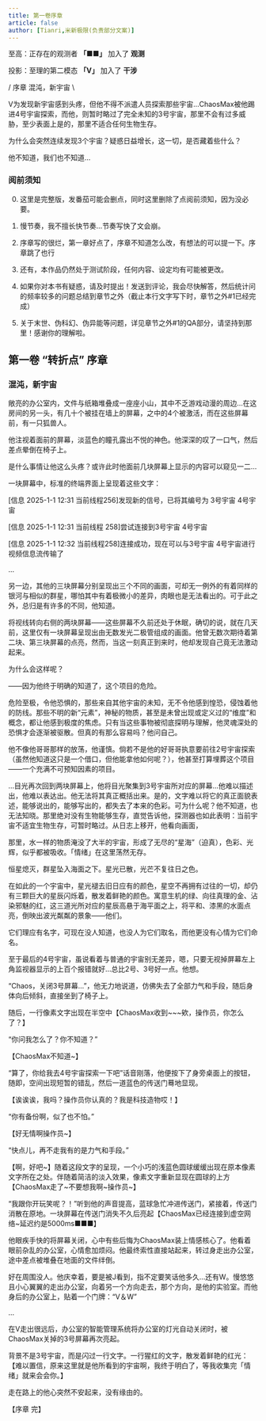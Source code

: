 ```yaml
---
title: 第一卷序章
article: false
author: [Tianri,米新极限(负责部分文案)]
---
```


至高：正存在的观测者 **「■■」** 加入了 **观测**

投影：至理的第二模态 **「V」** 加入了 **干涉**

/ 序章 混沌，新宇宙 \

V为发现新宇宙感到头疼，但他不得不派遣人员探索那些宇宙...ChaosMax被他踢进4号宇宙探索，而他，则暂时略过了完全未知的3号宇宙，那里不会有过多威胁，至少表面上是的，那里不适合任何生物生存。

为什么会突然连续发现3个宇宙？疑惑日益增长，这一切，是否藏着些什么？

他不知道，我们也不知道...

<!-- more -->

### 阅前须知

0. 这里是完整版，发番茄可能会删点，同时这里删除了点阅前须知，因为没必要。

1. 慢节奏，我不擅长快节奏...节奏写快了文会崩。

2. 序章写的很烂，第一章好点了，序章不知道怎么改，有想法的可以提一下。序章跳了也行

3. 还有，本作品仍然处于测试阶段，任何内容、设定均有可能被更改。	

4. 如果你对本书有疑惑，请及时提出！发送到评论，我会尽快解答，然后统计问的频率较多的问题总结到章节之外（截止本行文字写下时，章节之外#1已经完成）

5. 关于末世、伪科幻、伪异能等问题，详见章节之外#1的QA部分，请坚持到那里！感谢你的理解啦。

## 第一卷 “转折点” 序章

### 混沌，新宇宙

敞亮的办公室内，文件与纸箱堆叠成一座座小山，其中不乏游戏动漫的周边...在这房间的另一头，有几十个被挂在墙上的屏幕，之中的4个被激活，而在这些屏幕前，有一只狐兽人。

他注视着面前的屏幕，淡蓝色的瞳孔露出不悦的神色。他深深的叹了一口气，然后差点晕倒在椅子上。

是什么事情让他这么头疼？或许此时他面前几块屏幕上显示的内容可以窥见一二...

一块屏幕中，标准的终端界面上呈现着这些文字：

[信息 2025-1-1 12:31 当前线程256]发现新的信号，已将其编号为 3号宇宙 4号宇宙

[信息 2025-1-1 12:31 当前线程 258]尝试连接到3号宇宙 4号宇宙

[信息 2025-1-1 12:32 当前线程258]连接成功，现在可以与3号宇宙 4号宇宙进行视频信息流传输了

...

另一边，其他的三块屏幕分别呈现出三个不同的画面，可却无一例外的有着同样的银河与相似的群星，哪怕其中有着极微小的差异，肉眼也是无法看出的。可于此之外，总归是有许多的不同，他知道。

将视线转向右侧的两块屏幕——这些屏幕不久前还处于休眠，确切的说，就在几天前，这里仅有一块屏幕呈现出由无数发光二极管组成的画面。他曾无数次期待着第二块、第三块屏幕的点亮，然而，当这一刻真正到来时，他却发现自己竟无法激动起来。

为什么会这样呢？

——因为他终于明确的知道了，这个项目的危险。

危险至极，令他恐惧的，那些来自其他宇宙的未知，无不令他感到惶恐，侵蚀着他的防线。那些不明的新“元素”，神秘的物质，甚至是未曾出现或定义过的“维度”和概念，都让他感到极度的焦虑。只有当这些事物被彻底探明与理解，他灵魂深处的恐惧才会逐渐被驱散。但真的有那么容易吗？他问自己。

他不像他哥哥那样的放荡，他谨慎。倘若不是他的好哥哥执意要前往2号宇宙探索（虽然他知道这只是一个借口，但他能拿他如何呢？），他甚至打算埋葬这个项目——一个充满不可预知因素的项目。

...目光再次回到两块屏幕上，他将目光聚集到3号宇宙所对应的屏幕...他难以描述出，他难以表达出。他无法将其真正概括出来。是的，文字难以将它的真正面貌表述，能够说出的，能够写出的，都失去了本来的色彩。可为什么呢？他不知道，也无法知晓。那里绝对没有生物能够生存，直觉告诉他，探测器也如此表明：当前宇宙不适宜生物生存，可暂时略过。从日志上移开，他看向画面，

那里，水一样的物质淹没了大半的宇宙，形成了无尽的“星海”（迫真），色彩、光辉，似乎都被吸收。「情绪」在这里荡然无存。

恒星熄灭，群星坠入海面之下。星光已散，光芒不复往日之色。

在如此的一个宇宙中，星光褪去旧日应有的颜色，星空不再拥有过往的一切，却仍有三颗巨大的星辰闪烁着，散发着鲜艳的颜色。寓意生机的绿、向往真理的金、沾染邪魅的红，这三道光所对应的星辰高悬于海平面之上，将平和、漆黑的水面点亮，倒映出波光粼粼的景象——他们。

它们理应有名字，可现在没人知道，也没人为它们取名，而他更没有心情为它们命名。

至于最后的4号宇宙，虽说看着与普通的宇宙别无差异，嗯，只要无视掉屏幕左上角监视器显示的上百个报错就好...总比2号、3号好一点。他想。

“Chaos，关闭3号屏幕...”，他无力地说道，仿佛失去了全部力气和手段，随后身体向后倾斜，直接坐到了椅子上。

随后，一行像素文字出现在半空中【ChaosMax收到~~~欸，操作员，你怎么了？】

“你问我怎么了？你不知道？”

【ChaosMax不知道~】

“算了，你给我去4号宇宙探索一下吧”话音刚落，他便按下了身旁桌面上的按钮，随即，空间出现短暂的错乱，然后一道蓝色的传送门蓦地显现。

【诶诶诶，我吗？操作员你认真的？我是科技造物哎！】

“你有备份啊，似了也不怕。”

【好无情啊操作员~】

“快点儿，再不走我有的是力气和手段。”

【啊，好吧~】随着这段文字的呈现，一个小巧的浅蓝色圆球缓缓出现在原本像素文字所在之处。伴随着简洁的淡入效果，像素文字重新显现在圆球的上方【ChaosMax走了~不要想我啊~操作员~】

“我跟你开玩笑呢？！”听到他的声音提高，蓝球急忙冲进传送门，紧接着，传送门消散在原地。一块屏幕在传送门消失不久后亮起【ChaosMax已经连接到虚空网络~延迟约是5000ms■■■】

他眼疾手快的将屏幕关闭，心中有些后悔为ChaosMax装上情感核心了。他看着眼前杂乱的办公室，心情愈加烦闷。他最终索性直接站起来，转过身走出办公室，途中差点被堆叠在地面的文件绊倒。

好在周围没人。他庆幸着，要是被J看到，指不定要笑话他多久...还有W。慢悠悠且小心翼翼的走出办公室，向着另一个方向走去，那个方向，是他的实验室。而他身后的办公室上，贴着一个门牌：“V＆W”

...

在V走出很远后，办公室的智能管理系统将办公室的灯光自动关闭时，被ChaosMax关掉的3号屏幕再次亮起。

背景不是3号宇宙，而是闪过一行文字。一行猩红的文字，散发着鲜艳的红光：【难以置信，原来这里就是他所看到的宇宙啊，我终于明白了，等我收集完「情绪」就来会会你。】

走在路上的他心突然不安起来，没有缘由的。

【序章 完】

